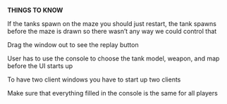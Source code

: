 <b>THINGS TO KNOW</b>

If the tanks spawn on the maze you should just restart, the tank spawns before the maze is drawn so there wasn’t any way we could control that

Drag the window out to see the replay button

User has to use the console to choose the tank model, weapon, and map before the UI starts up

To have two client windows you have to start up two clients

Make sure that everything filled in the console is the same for all players
